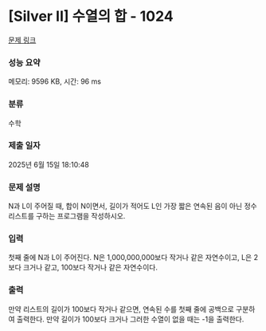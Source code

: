 # [Silver II] 수열의 합 - 1024 

[문제 링크](https://www.acmicpc.net/problem/1024) 

### 성능 요약

메모리: 9596 KB, 시간: 96 ms

### 분류

수학

### 제출 일자

2025년 6월 15일 18:10:48

### 문제 설명

<p>N과 L이 주어질 때, 합이 N이면서, 길이가 적어도 L인 가장 짧은 연속된 음이 아닌 정수 리스트를 구하는 프로그램을 작성하시오.</p>

### 입력 

 <p>첫째 줄에 N과 L이 주어진다. N은 1,000,000,000보다 작거나 같은 자연수이고, L은 2보다 크거나 같고, 100보다 작거나 같은 자연수이다.</p>

### 출력 

 <p>만약 리스트의 길이가 100보다 작거나 같으면, 연속된 수를 첫째 줄에 공백으로 구분하여 출력한다. 만약 길이가 100보다 크거나 그러한 수열이 없을 때는 -1을 출력한다.</p>

